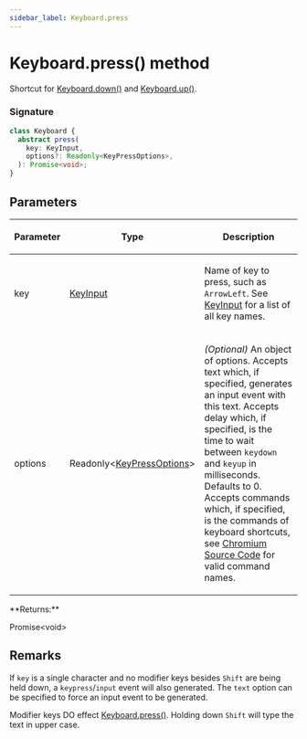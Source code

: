 ```yaml
---
sidebar_label: Keyboard.press
---
```


# Keyboard.press() method

Shortcut for [Keyboard.down()](./puppeteer.keyboard.down.md) and [Keyboard.up()](./puppeteer.keyboard.up.md).

### Signature

```typescript
class Keyboard {
  abstract press(
    key: KeyInput,
    options?: Readonly<KeyPressOptions>,
  ): Promise<void>;
}
```

## Parameters

<table><thead><tr><th>

Parameter

</th><th>

Type

</th><th>

Description

</th></tr></thead>
<tbody><tr><td>

key

</td><td>

[KeyInput](./puppeteer.keyinput.md)

</td><td>

Name of key to press, such as `ArrowLeft`. See [KeyInput](./puppeteer.keyinput.md) for a list of all key names.

</td></tr>
<tr><td>

options

</td><td>

Readonly&lt;[KeyPressOptions](./puppeteer.keypressoptions.md)&gt;

</td><td>

_(Optional)_ An object of options. Accepts text which, if specified, generates an input event with this text. Accepts delay which, if specified, is the time to wait between `keydown` and `keyup` in milliseconds. Defaults to 0. Accepts commands which, if specified, is the commands of keyboard shortcuts, see [Chromium Source Code](https://source.chromium.org/chromium/chromium/src/+/main:third_party/blink/renderer/core/editing/commands/editor_command_names.h) for valid command names.

</td></tr>
</tbody></table>
**Returns:**

Promise&lt;void&gt;

## Remarks

If `key` is a single character and no modifier keys besides `Shift` are being held down, a `keypress`/`input` event will also generated. The `text` option can be specified to force an input event to be generated.

Modifier keys DO effect [Keyboard.press()](./puppeteer.keyboard.press.md). Holding down `Shift` will type the text in upper case.
